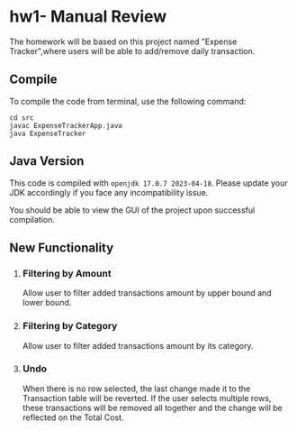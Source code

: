 # hw1- Manual Review

The homework will be based on this project named "Expense Tracker",where users will be able to add/remove daily transaction. 

## Compile

To compile the code from terminal, use the following command:
```
cd src
javac ExpenseTrackerApp.java
java ExpenseTracker
```

## Java Version
This code is compiled with ```openjdk 17.0.7 2023-04-18```. Please update your JDK accordingly if you face any incompatibility issue.

You should be able to view the GUI of the project upon successful compilation. 

## New Functionality

1. ### Filtering by Amount
    Allow user to filter added transactions amount by upper bound and lower bound. 
2. ### Filtering by Category
    Allow user to filter added transactions amount by its category.
3. ### Undo 
    When there is no row selected, the last change made it to the Transaction table will be reverted. If the user selects multiple rows, these transactions will be removed all together and the change will be reflected on the Total Cost.